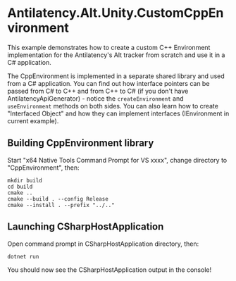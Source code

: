 # Antilatency.Alt.Unity.CustomCppEnvironment
This example demonstrates how to create a custom C++ Environment implementation for the Antilatency's Alt tracker from scratch and use it in a C# application.

The CppEnvironment is implemented in a separate shared library and used from a C# application. You can find out how interface pointers can be passed from C# to C++ and from C++ to C# (if you don't have AntilatencyApiGenerator) - notice the `createEnvironment` and `useEnvironment` methods on both sides. You can also learn how to create "Interfaced Object" and how they can implement interfaces (IEnvironment in current example). 

## Building CppEnvironment library
Start "x64 Native Tools Command Prompt for VS xxxx", change directory to "CppEnvironment", then:

```
mkdir build
cd build
cmake ..
cmake --build . --config Release
cmake --install . --prefix "../.."
```

## Launching CSharpHostApplication
Open command prompt in CSharpHostApplication directory, then:

```
dotnet run
```
You should now see the CSharpHostApplication output in the console!
